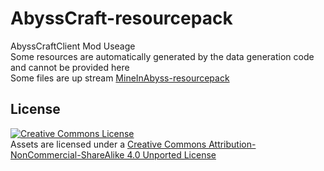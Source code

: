 # AbyssCraft-resourcepack
AbyssCraftClient Mod Useage  
Some resources are automatically generated by the data generation code and cannot be provided here  
Some files are up stream [MineInAbyss-resourcepack](https://github.com/MineInAbyss/MineInAbyss-resourcepack)
## License

<a rel="license" href="http://creativecommons.org/licenses/by-nc-sa/4.0/"><img alt="Creative Commons License" style="border-width:0" src="https://i.creativecommons.org/l/by-nc-sa/4.0/88x31.png" /></a><br />Assets are licensed under a <a rel="license" href="http://creativecommons.org/licenses/by-nc-sa/4.0/">Creative Commons Attribution-NonCommercial-ShareAlike 4.0 Unported License</a>
